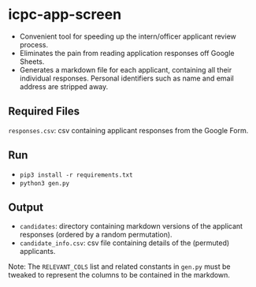 # icpc-app-screen
- Convenient tool for speeding up the intern/officer applicant review process.
- Eliminates the pain from reading application responses off Google Sheets.
- Generates a markdown file for each applicant, containing all their individual responses. Personal identifiers such as name and email address are stripped away.

## Required Files
``responses.csv``: csv containing applicant responses from the Google Form.

## Run
- ``pip3 install -r requirements.txt``
- ``python3 gen.py``

## Output
- ``candidates``: directory containing markdown versions of the applicant responses (ordered by a random permutation).
- ``candidate_info.csv``: csv file containing details of the (permuted) applicants.

Note: The ``RELEVANT_COLS`` list and related constants in  ``gen.py`` must be tweaked to represent the columns to be contained in the markdown.